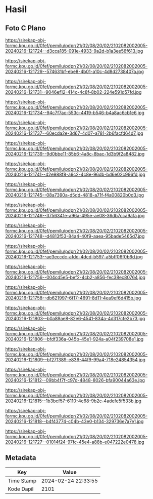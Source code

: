 # Hasil

## Foto C Plano

https://sirekap-obj-formc.kpu.go.id/0fef/pemilu/pdpr/21/02/08/20/02/2102082002005-20240216-121724--d3cca185-091e-4933-9a2d-b1a3ee56f613.jpg

https://sirekap-obj-formc.kpu.go.id/0fef/pemilu/pdpr/21/02/08/20/02/2102082002005-20240216-121729--574631bf-ebe8-4b01-a10c-4d8d2738407a.jpg

https://sirekap-obj-formc.kpu.go.id/0fef/pemilu/pdpr/21/02/08/20/02/2102082002005-20240216-121731--9046ef12-414c-4c8f-8b02-224e591d57fd.jpg

https://sirekap-obj-formc.kpu.go.id/0fef/pemilu/pdpr/21/02/08/20/02/2102082002005-20240216-121734--94c7f7ac-553c-4419-b546-b4a8ac6cb1e6.jpg

https://sirekap-obj-formc.kpu.go.id/0fef/pemilu/pdpr/21/02/08/20/02/2102082002005-20240216-121737--60ecda2e-3d67-4d07-a781-2b6facfd64d7.jpg

https://sirekap-obj-formc.kpu.go.id/0fef/pemilu/pdpr/21/02/08/20/02/2102082002005-20240216-121739--9d0bbe11-85b6-4a8c-8bac-1d3b9f2a8482.jpg

https://sirekap-obj-formc.kpu.go.id/0fef/pemilu/pdpr/21/02/08/20/02/2102082002005-20240216-121741--42e988f8-a9c2-4c8e-96db-bd6e02c996fd.jpg

https://sirekap-obj-formc.kpu.go.id/0fef/pemilu/pdpr/21/02/08/20/02/2102082002005-20240216-121745--08a7390a-d5dd-4818-a71f-f4a00820b0d3.jpg

https://sirekap-obj-formc.kpu.go.id/0fef/pemilu/pdpr/21/02/08/20/02/2102082002005-20240216-121746--3756341e-a96a-495e-ae08-36db7cca9a1a.jpg

https://sirekap-obj-formc.kpu.go.id/0fef/pemilu/pdpr/21/02/08/20/02/2102082002005-20240216-121748--d4813f53-84a4-40f9-aaea-95bade5465d7.jpg

https://sirekap-obj-formc.kpu.go.id/0fef/pemilu/pdpr/21/02/08/20/02/2102082002005-20240216-121753--ae3eccdc-afdd-4dcd-b597-a5bff06f0b6d.jpg

https://sirekap-obj-formc.kpu.go.id/0fef/pemilu/pdpr/21/02/08/20/02/2102082002005-20240216-121756--004cd5e5-bef2-4cb2-a856-fec38ec80764.jpg

https://sirekap-obj-formc.kpu.go.id/0fef/pemilu/pdpr/21/02/08/20/02/2102082002005-20240216-121758--db621997-6f17-4691-8d11-4ea9ef6d415b.jpg

https://sirekap-obj-formc.kpu.go.id/0fef/pemilu/pdpr/21/02/08/20/02/2102082002005-20240216-121803--b0a89ae8-82e6-4541-834a-4d317cfe2b73.jpg

https://sirekap-obj-formc.kpu.go.id/0fef/pemilu/pdpr/21/02/08/20/02/2102082002005-20240216-121806--bfdf336a-045b-45e1-924a-a04f239708e1.jpg

https://sirekap-obj-formc.kpu.go.id/0fef/pemilu/pdpr/21/02/08/20/02/2102082002005-20240216-121809--bf271389-e836-44f9-99a4-718e24854354.jpg

https://sirekap-obj-formc.kpu.go.id/0fef/pemilu/pdpr/21/02/08/20/02/2102082002005-20240216-121812--09bb4f7f-c97d-4848-8026-bfa90044a63e.jpg

https://sirekap-obj-formc.kpu.go.id/0fef/pemilu/pdpr/21/02/08/20/02/2102082002005-20240216-121815--1b3bcf57-6110-4c68-9b2c-4adefe5f533b.jpg

https://sirekap-obj-formc.kpu.go.id/0fef/pemilu/pdpr/21/02/08/20/02/2102082002005-20240216-121818--b4f43774-c04b-43e0-b134-329736e7a7e1.jpg

https://sirekap-obj-formc.kpu.go.id/0fef/pemilu/pdpr/21/02/08/20/02/2102082002005-20240216-121727--01014f24-97fc-45e4-a88b-e047222e0478.jpg


## Metadata

| Key        | Value               |
| ---------- | ------------------- |
| Time Stamp | 2024-02-24 22:33:55 |
| Kode Dapil | 2101                |



